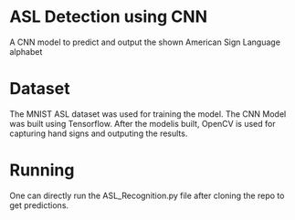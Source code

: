 # ASL Detection using CNN
A CNN model to predict and output the shown American Sign Language alphabet

# Dataset
The MNIST ASL dataset was used for training the model. The CNN Model was built using Tensorflow. After the modelis built, OpenCV is used for capturing hand signs and outputing the results.

# Running
One can directly run the ASL_Recognition.py file after cloning the repo to get predictions.
